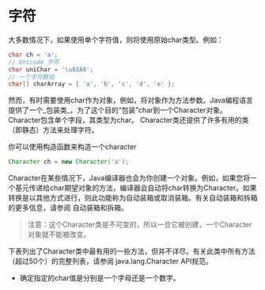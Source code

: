 # 字符

大多数情况下，如果使用单个字符值，则将使用原始char类型。例如：

```java
char ch = 'a'; 
// Unicode 字符
char uniChar = '\u03A9';
// 一个字符数组
char[] charArray = { 'a', 'b', 'c', 'd', 'e' };
```

然而，有时需要使用char作为对象，例如，将对象作为方法参数。Java编程语言提供了一个_包装类_，为了这个目的“包装”char到一个Character对象。Character包含单个字段，其类型为char。 Character类还提供了许多有用的类（即静态）方法来处理字符。

你可以使用构造函数来构造一个character

```java
Character ch = new Character('a');
```

Character在某些情况下，Java编译器也会为你创建一个对象。例如，如果您将一个基元传递给char期望对象的方法，编译器会自动将char转换为Character。如果转换是以其他方式进行，则此功能称为自动装箱或取消装箱。有关自动装箱和拆箱的更多信息，请参阅 自动装箱和拆箱。

> 注意：这个Character类是不可变的，所以一旦它被创建，一个Character对象就不能被改变。

下表列出了Character类中最有用的一些方法，但并不详尽。有关此类中所有方法（超过50个）的完整列表，请参阅 java.lang.Character API规范。

* 确定指定的char值是分别是一个字母还是一个数字。
    ```java
    ```